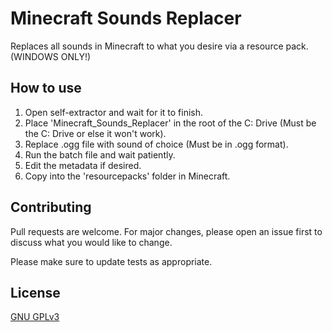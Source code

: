 # Minecraft Sounds Replacer

Replaces all sounds in Minecraft to what you desire via a resource pack.
(WINDOWS ONLY!)

## How to use

1. Open self-extractor and wait for it to finish.
2. Place 'Minecraft_Sounds_Replacer' in the root of the C: Drive (Must be the C: Drive or else it won't work).
3. Replace .ogg file with sound of choice (Must be in .ogg format).
4. Run the batch file and wait patiently.
5. Edit the metadata if desired.
6. Copy into the 'resourcepacks' folder in Minecraft.

## Contributing
Pull requests are welcome. For major changes, please open an issue first to discuss what you would like to change.

Please make sure to update tests as appropriate.

## License
[GNU GPLv3](https://choosealicense.com/licenses/gpl-3.0/)
